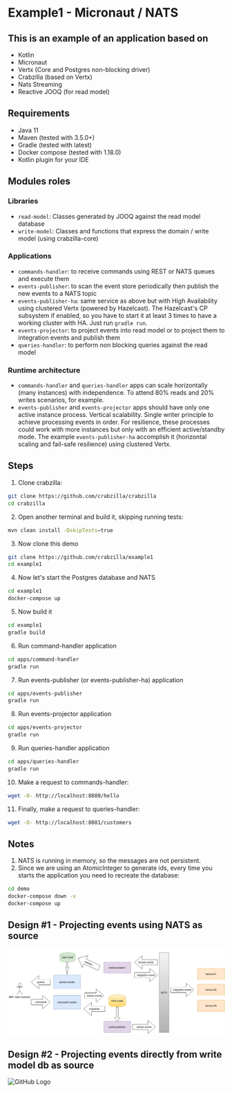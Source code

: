 # Example1 - Micronaut / NATS

## This is an example of an application based on

* Kotlin
* Micronaut
* Vertx (Core and Postgres non-blocking driver)
* Crabzilla (based on Vertx)
* Nats Streaming
* Reactive JOOQ (for read model)

## Requirements

* Java 11
* Maven (tested with 3.5.0+)
* Gradle (tested with latest)
* Docker compose (tested with 1.18.0)
* Kotlin plugin for your IDE

## Modules roles

### Libraries
* `read-model`: Classes generated by JOOQ against the read model database
* `write-model`: Classes and functions that express the domain / write model (using crabzilla-core)

### Applications
* `commands-handler`: to receive commands using REST or NATS queues and execute them
* `events-publisher`: to scan the event store periodically then publish the new events to a NATS topic
* `events-publisher-ha`: same service as above but with High Availability using clustered Vertx (powered by Hazelcast). The Hazelcast's CP subsystem if enabled, so you have to start it at least 3 times to have a working cluster with HA. Just run `gradle run`.
* `events-projector`: to project events into read model or to project them to integration events and publish them
* `queries-handler`: to perform non blocking queries against the read model

### Runtime architecture
* `commands-handler` and `queries-handler` apps can scale horizontally (many instances) with independence. To attend 80% reads and 20% writes scenarios, for example.
* `events-publisher` and `events-projector` apps should have only one active instance process. Vertical scalability. Single writer principle to achieve processing events in order. For resilience, these processes could work with more instances but only with an efficient active/standby mode. The example `events-publisher-ha` accomplish it (horizontal scaling and fail-safe resilience) using clustered Vertx.

## Steps

1. Clone crabzilla:

```bash
git clone https://github.com/crabzilla/crabzilla
cd crabzilla
```

2. Open another terminal and build it, skipping running tests:

```bash
mvn clean install -DskipTests=true
```

3. Now clone this demo

```bash
git clone https://github.com/crabzilla/example1
cd example1
```


4. Now let's start the Postgres database and NATS

```bash
cd example1
docker-compose up
```


5. Now build it

```bash
cd example1
gradle build
```

6. Run command-handler application

```bash
cd apps/command-handler
gradle run
```

7. Run events-publisher (or events-publisher-ha) application

```bash
cd apps/events-publisher
gradle run
```

8. Run events-projector application

```bash
cd apps/events-projector
gradle run
```

9. Run queries-handler application

```bash
cd apps/queries-handler
gradle run
```

10. Make a request to commands-handler:

```bash
wget -O- http://localhost:8080/hello
```

11. Finally, make a request to queries-handler:

```bash
wget -O- http://localhost:8081/customers
```

## Notes

1. NATS is running in memory, so the messages are not persistent.
2. Since we are using an AtomicInteger to generate ids, every time you starts the application you need to recreate the database:

```bash
cd demo
docker-compose down -v
docker-compose up
```

## Design #1 - Projecting events using NATS as source

![GitHub Logo](/cqrs-arch-outbox.png)

## Design #2 - Projecting events directly from write model db as source

![GitHub Logo](/cqrs-arch-2.png)
